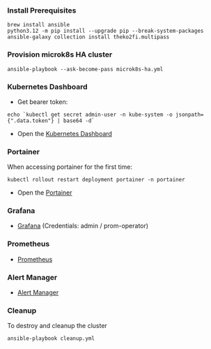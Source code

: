 ### Install Prerequisites

```
brew install ansible
python3.12 -m pip install --upgrade pip --break-system-packages
ansible-galaxy collection install theko2fi.multipass
```

### Provision microk8s HA cluster

```
ansible-playbook --ask-become-pass microk8s-ha.yml  
```

### Kubernetes Dashboard

* Get bearer token:

```
echo `kubectl get secret admin-user -n kube-system -o jsonpath={".data.token"} | base64 -d`
```

* Open the [Kubernetes Dashboard](https://dashboard.local)

### Portainer

When accessing portainer for the first time:

```
kubectl rollout restart deployment portainer -n portainer
```

* Open the [Portainer](https://portainer.local)

### Grafana

* [Grafana](https://grafana.local) (Credentials: admin / prom-operator)

### Prometheus

* [Prometheus](https://prometheus.local)


### Alert Manager

* [Alert Manager](https://alertmanager.local)


### Cleanup 

To destroy and cleanup the cluster

```
ansible-playbook cleanup.yml 
```